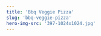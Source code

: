 ```yaml
---
title: 'Bbq Veggie Pizza'
slug: 'bbq-veggie-pizza'
hero-img-src: '397-1024x1024.jpg'
---
```


<!-- Hero -->

<!-- Recipe Meta -->

<!-- Social Media -->

<!-- Ingredients List 01 -->

<!-- Ingredients List 02 -->

<!-- Getting Started -->

<!-- Directions -->

<!-- Related Recipes -->
